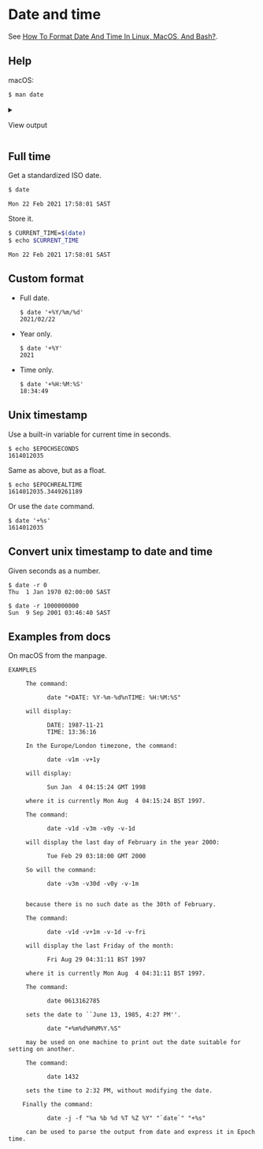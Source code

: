 # Date and time

See [How To Format Date And Time In Linux, MacOS, And Bash?](https://www.shell-tips.com/linux/how-to-format-date-and-time-in-linux-macos-and-bash/).


## Help

macOS:

```sh
$ man date
```
    
<details>
<summary>
    
View output
    
</summary>
    
```
NAME
     date -- display or set date and time

SYNOPSIS
     date [-jRu] [-r seconds | filename] [-v [+|-]val[ymwdHMS]] ... [+output_fmt]
     date [-jnu] [[[mm]dd]HH]MM[[cc]yy][.ss]
     date [-jnRu] -f input_fmt new_date [+output_fmt]
     date [-d dst] [-t minutes_west]

DESCRIPTION
     When invoked without arguments, the date utility displays the current date and time.  Oth-
     erwise, depending on the options specified, date will set the date and time or print it in
     a user-defined way.

     The date utility displays the date and time read from the kernel clock.  When used to set
     the date and time, both the kernel clock and the hardware clock are updated.

     Only the superuser may set the date, and if the system securelevel (see securelevel(7)) is
     greater than 1, the time may not be changed by more than 1 second.
 
...
```
    
</details>
    


## Full time

Get a standardized ISO date.

```sh
$ date
```
```
Mon 22 Feb 2021 17:58:01 SAST
```

Store it.

```sh
$ CURRENT_TIME=$(date)
$ echo $CURRENT_TIME
```
```
Mon 22 Feb 2021 17:58:01 SAST
```


## Custom format

- Full date.
    ```console
    $ date '+%Y/%m/%d'
    2021/02/22
    ```
- Year only.
    ```console
    $ date '+%Y'
    2021
    ```
- Time only.
    ```console
    $ date '+%H:%M:%S'
    18:34:49
    ```
    

## Unix timestamp

Use a built-in variable for current time in seconds.

```consoe
$ echo $EPOCHSECONDS
1614012035
```

Same as above, but as a float.

```console
$ echo $EPOCHREALTIME
1614012035.3449261189
```

Or use the `date` command.

```console
$ date '+%s'
1614012035
```


## Convert unix timestamp to date and time

Given seconds as a number.

```console
$ date -r 0
Thu  1 Jan 1970 02:00:00 SAST
```

```console
$ date -r 1000000000
Sun  9 Sep 2001 03:46:40 SAST
```


## Examples from docs

On macOS from the manpage.

```
EXAMPLES
```
```
     The command:

           date "+DATE: %Y-%m-%d%nTIME: %H:%M:%S"

     will display:

           DATE: 1987-11-21
           TIME: 13:36:16

     In the Europe/London timezone, the command:

           date -v1m -v+1y

     will display:

           Sun Jan  4 04:15:24 GMT 1998

     where it is currently Mon Aug  4 04:15:24 BST 1997.
```
```
     The command:

           date -v1d -v3m -v0y -v-1d

     will display the last day of February in the year 2000:

           Tue Feb 29 03:18:00 GMT 2000

     So will the command:

           date -v3m -v30d -v0y -v-1m


     because there is no such date as the 30th of February.
```
```
     The command:

           date -v1d -v+1m -v-1d -v-fri

     will display the last Friday of the month:

           Fri Aug 29 04:31:11 BST 1997

     where it is currently Mon Aug  4 04:31:11 BST 1997.
```
```
     The command:

           date 0613162785

     sets the date to ``June 13, 1985, 4:27 PM''.

           date "+%m%d%H%M%Y.%S"

     may be used on one machine to print out the date suitable for setting on another.
```
```
     The command:

           date 1432

     sets the time to 2:32 PM, without modifying the date.

    Finally the command:

           date -j -f "%a %b %d %T %Z %Y" "`date`" "+%s"

     can be used to parse the output from date and express it in Epoch time.
```
